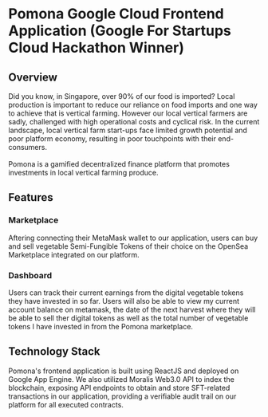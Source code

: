# Pomona Google Cloud Frontend Application (Google For Startups Cloud Hackathon Winner)


## Overview

Did you know, in Singapore, over 90% of our food is imported? Local production is important to reduce our reliance on food imports and one way to achieve that is vertical farming. However our local vertical farmers are sadly, challenged with high operational costs and cyclical risk. In the current landscape, local vertical farm start-ups face limited growth potential and poor platform economy, resulting in poor touchpoints with their end-consumers. \
<br>
Pomona is a gamified decentralized finance platform that promotes investments in local vertical farming produce.

## Features
### Marketplace
Aftering connecting their MetaMask wallet to our application, users can buy and sell vegetable Semi-Fungible Tokens of their choice on the OpenSea Marketplace integrated on our platform. 

### Dashboard
Users can track their current earnings from the digital vegetable tokens they have invested in so far. Users will also be able to view my current account balance on metamask, the date of the next harvest where they will be able to sell ther digital tokens as well as the total number of vegetable tokens I have invested in from the Pomona marketplace. 

## Technology Stack
Pomona's frontend application is built using ReactJS and deployed on Google App Engine. We also utilized Moralis Web3.0 API to index the blockchain, exposing API endpoints to obtain and store SFT-related transactions in our application, providing a verifiable audit trail on our platform for all executed contracts.
